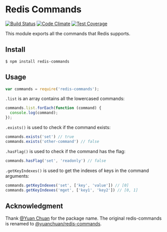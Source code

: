 # Redis Commands

[![Build Status](https://travis-ci.org/NodeRedis/redis-commands.png?branch=master)](https://travis-ci.org/NodeRedis/redis-commands)
[![Code Climate](https://codeclimate.com/github/NodeRedis/redis-commands/badges/gpa.svg)](https://codeclimate.com/github/NodeRedis/redis-commands)
[![Test Coverage](https://codeclimate.com/github/NodeRedis/redis-commands/badges/coverage.svg)](https://codeclimate.com/github/NodeRedis/redis-commands/coverage)

This module exports all the commands that Redis supports.

## Install

```shell
$ npm install redis-commands
```

## Usage

```javascript
var commands = require('redis-commands');
```

`.list` is an array contains all the lowercased commands:

```javascript
commands.list.forEach(function (command) {
  console.log(command);
});
```

`.exists()` is used to check if the command exists:

```javascript
commands.exists('set') // true
commands.exists('other-command') // false
```

`.hasFlag()` is used to check if the command has the flag:

```javascript
commands.hasFlag('set', 'readonly') // false
```

`.getKeyIndexes()` is used to get the indexes of keys in the command arguments:

```javascript
commands.getKeyIndexes('set', ['key', 'value']) // [0]
commands.getKeyIndexes('mget', ['key1', 'key2']) // [0, 1]
```

## Acknowledgment

Thank [@Yuan Chuan](https://github.com/yuanchuan) for the package name. The original redis-commands is renamed to [@yuanchuan/redis-commands](https://www.npmjs.com/package/@yuanchuan/redis-commands).
